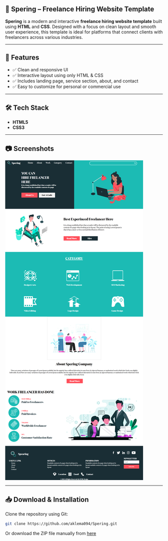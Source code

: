 
## 💼 Spering – Freelance Hiring Website Template

**Spering** is a modern and interactive **freelance hiring website template** built using **HTML** and **CSS**. Designed with a focus on clean layout and smooth user experience, this template is ideal for platforms that connect clients with freelancers across various industries.

---

## 🚀 Features  
- ✅ Clean and responsive UI  
- ✅ Interactive layout using only HTML & CSS  
- ✅ Includes landing page, service section, about, and contact
- ✅ Easy to customize for personal or commercial use  

---

## 🛠 Tech Stack  
- **HTML5**  
- **CSS3**

---

## 📷 Screenshots    
![Spering Screenshot](images/ss.png)  


---

## 📥 Download & Installation  

Clone the repository using Git:  
```bash
git clone https://github.com/aklema094/Spering.git
```

Or download the ZIP file manually from [here](https://github.com/aklema094/Spering/archive/refs/heads/main.zip)


